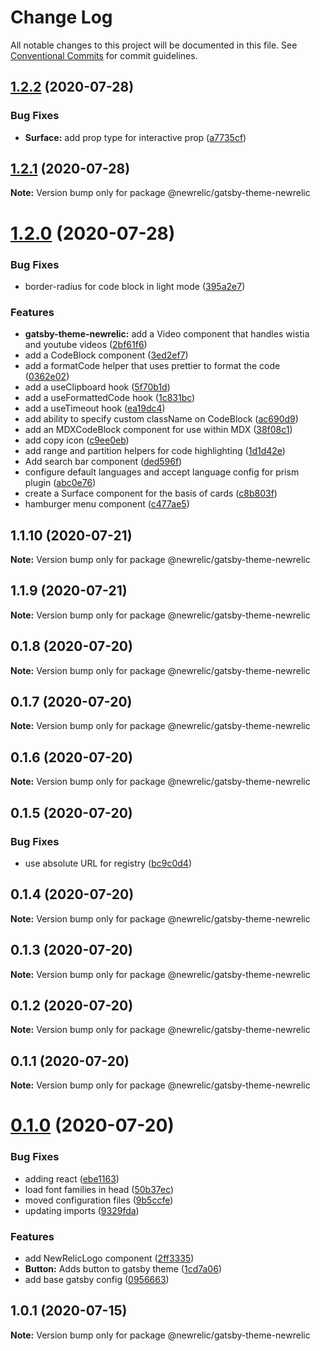 # Change Log

All notable changes to this project will be documented in this file.
See [Conventional Commits](https://conventionalcommits.org) for commit guidelines.

## [1.2.2](https://github.com/newrelic/gatsby-theme-newrelic/compare/v1.2.1...v1.2.2) (2020-07-28)


### Bug Fixes

* **Surface:** add prop type for interactive prop ([a7735cf](https://github.com/newrelic/gatsby-theme-newrelic/commit/a7735cfab39d8c71c83702efb20e36d72f54629c))





## [1.2.1](https://github.com/newrelic/gatsby-theme-newrelic/compare/v1.2.0...v1.2.1) (2020-07-28)

**Note:** Version bump only for package @newrelic/gatsby-theme-newrelic





# [1.2.0](https://github.com/newrelic/gatsby-theme-newrelic/compare/v1.1.10...v1.2.0) (2020-07-28)


### Bug Fixes

* border-radius for code block in light mode ([395a2e7](https://github.com/newrelic/gatsby-theme-newrelic/commit/395a2e7d567f7c3f4b0dbb1e291473d6f7dda8ca))


### Features

* **gatsby-theme-newrelic:** add a Video component that handles wistia and youtube videos ([2bf61f6](https://github.com/newrelic/gatsby-theme-newrelic/commit/2bf61f675606c38c57a69e903060b5bcfd22dcb1))
* add a CodeBlock component ([3ed2ef7](https://github.com/newrelic/gatsby-theme-newrelic/commit/3ed2ef70d7d3081ddde6d1c21209b6e3cd76be0f))
* add a formatCode helper that uses prettier to format the code ([0362e02](https://github.com/newrelic/gatsby-theme-newrelic/commit/0362e02ef65408e2435bc034a78fdf3f3be3e204))
* add a useClipboard hook ([5f70b1d](https://github.com/newrelic/gatsby-theme-newrelic/commit/5f70b1d8f4a29e25bf549300220d4ecd06e61da6))
* add a useFormattedCode hook ([1c831bc](https://github.com/newrelic/gatsby-theme-newrelic/commit/1c831bce1a383f1104c191f6ffd9241055c1e627))
* add a useTimeout hook ([ea19dc4](https://github.com/newrelic/gatsby-theme-newrelic/commit/ea19dc40fc8e3748021a4a2ee9f932e6e9cc4002))
* add ability to specify custom className on CodeBlock ([ac690d9](https://github.com/newrelic/gatsby-theme-newrelic/commit/ac690d91b9a448fc007428e383d7c180090026dc))
* add an MDXCodeBlock component for use within MDX ([38f08c1](https://github.com/newrelic/gatsby-theme-newrelic/commit/38f08c1005605106f3e458f0589d6130ab767486))
* add copy icon ([c9ee0eb](https://github.com/newrelic/gatsby-theme-newrelic/commit/c9ee0ebb8ec8686034ce94f4716d49a4555f783d))
* add range and partition helpers for code highlighting ([1d1d42e](https://github.com/newrelic/gatsby-theme-newrelic/commit/1d1d42edeb7bd722ad988a56d585ba425dc0a7ee))
* Add search bar component ([ded596f](https://github.com/newrelic/gatsby-theme-newrelic/commit/ded596f7f6e9862dde70256faca7832cba4f83d3))
* configure default languages and accept language config for prism plugin ([abc0e76](https://github.com/newrelic/gatsby-theme-newrelic/commit/abc0e76ef73dd323206d9d5f4da598134dad6cb4))
* create a Surface component for the basis of cards ([c8b803f](https://github.com/newrelic/gatsby-theme-newrelic/commit/c8b803f8beaa2fa5736d2091b6f1c94c7f904b1c))
* hamburger menu component ([c477ae5](https://github.com/newrelic/gatsby-theme-newrelic/commit/c477ae5f5909ae4b839be9566cb32159cf906bb3))





## 1.1.10 (2020-07-21)

**Note:** Version bump only for package @newrelic/gatsby-theme-newrelic





## 1.1.9 (2020-07-21)

**Note:** Version bump only for package @newrelic/gatsby-theme-newrelic





## 0.1.8 (2020-07-20)

**Note:** Version bump only for package @newrelic/gatsby-theme-newrelic





## 0.1.7 (2020-07-20)

**Note:** Version bump only for package @newrelic/gatsby-theme-newrelic





## 0.1.6 (2020-07-20)

**Note:** Version bump only for package @newrelic/gatsby-theme-newrelic





## 0.1.5 (2020-07-20)


### Bug Fixes

* use absolute URL for registry ([bc9c0d4](https://github.com/newrelic/gatsby-theme-newrelic/commit/bc9c0d4e442f55494712092c28c19fc6aed4e6c4))





## 0.1.4 (2020-07-20)

**Note:** Version bump only for package @newrelic/gatsby-theme-newrelic





## 0.1.3 (2020-07-20)

**Note:** Version bump only for package @newrelic/gatsby-theme-newrelic





## 0.1.2 (2020-07-20)

**Note:** Version bump only for package @newrelic/gatsby-theme-newrelic





## 0.1.1 (2020-07-20)

**Note:** Version bump only for package @newrelic/gatsby-theme-newrelic





# [0.1.0](https://github.com/newrelic/gatsby-theme-newrelic/compare/@newrelic/gatsby-theme-newrelic@1.0.1...@newrelic/gatsby-theme-newrelic@0.1.0) (2020-07-20)


### Bug Fixes

* adding react ([ebe1163](https://github.com/newrelic/gatsby-theme-newrelic/commit/ebe1163318c5778b97cbe4e8f1fd8c0acb55eac6))
* load font families in head ([50b37ec](https://github.com/newrelic/gatsby-theme-newrelic/commit/50b37ec0696517e5c07a3abd2509bbec41448d8b))
* moved configuration files ([9b5ccfe](https://github.com/newrelic/gatsby-theme-newrelic/commit/9b5ccfe233e313885490e710b15393fc5b7a02d7))
* updating imports ([9329fda](https://github.com/newrelic/gatsby-theme-newrelic/commit/9329fdad0051990f2b9bd04e1905cfa526ed78c9))


### Features

* add NewRelicLogo component ([2ff3335](https://github.com/newrelic/gatsby-theme-newrelic/commit/2ff3335c34d0032b92be1c7d53429f9097a7b7c9))
* **Button:** Adds button to gatsby theme ([1cd7a06](https://github.com/newrelic/gatsby-theme-newrelic/commit/1cd7a06a7f83c4a76ef75eb1ce8be12084206279))
* add base gatsby config ([0956663](https://github.com/newrelic/gatsby-theme-newrelic/commit/09566638cfd64f32c1ebcb22263a43d3525c810b))





## 1.0.1 (2020-07-15)

**Note:** Version bump only for package @newrelic/gatsby-theme-newrelic
